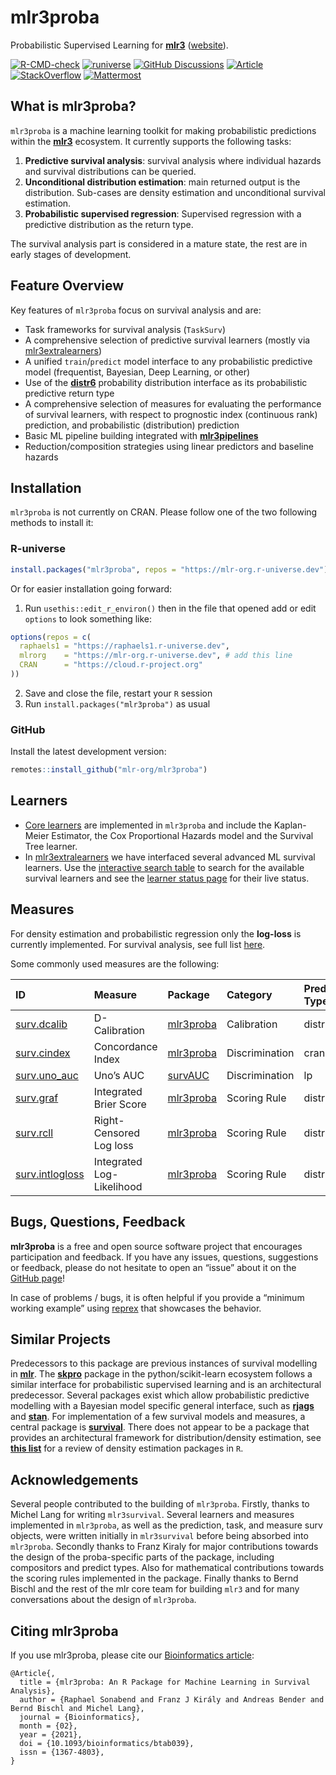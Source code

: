 
# mlr3proba

Probabilistic Supervised Learning for
**[mlr3](https://github.com/mlr-org/mlr3/)**
([website](https://mlr3proba.mlr-org.com/)).

<!-- badges: start -->

[![R-CMD-check](https://github.com/mlr-org/mlr3proba/actions/workflows/R-CMD-check.yml/badge.svg)](https://github.com/mlr-org/mlr3proba/actions/workflows/R-CMD-check.yml)
[![runiverse](https://mlr-org.r-universe.dev/badges/mlr3proba)](https://mlr-org.r-universe.dev/mlr3proba)
[![GitHub
Discussions](https://img.shields.io/github/discussions/mlr-org/mlr3proba?logo=github&label=Discussions%20Q%26A&color=FFE600)](https://github.com/mlr-org/mlr3proba/discussions)
[![Article](https://img.shields.io/badge/Article-10.1093%2Fbioinformatics%2Fbtab039-brightgreen)](https://doi.org/10.1093/bioinformatics/btab039)
[![StackOverflow](https://img.shields.io/badge/stackoverflow-mlr3-orange.svg?color=pink)](https://stackoverflow.com/questions/tagged/mlr3)
[![Mattermost](https://img.shields.io/badge/chat-mattermost-orange.svg?color=pink)](https://lmmisld-lmu-stats-slds.srv.mwn.de/mlr_invite/)
<!-- badges: end -->

## What is mlr3proba?

`mlr3proba` is a machine learning toolkit for making probabilistic
predictions within the **[mlr3](https://github.com/mlr-org/mlr3)**
ecosystem. It currently supports the following tasks:

1.  **Predictive survival analysis**: survival analysis where individual
    hazards and survival distributions can be queried.
2.  **Unconditional distribution estimation**: main returned output is
    the distribution. Sub-cases are density estimation and unconditional
    survival estimation.
3.  **Probabilistic supervised regression**: Supervised regression with
    a predictive distribution as the return type.

The survival analysis part is considered in a mature state, the rest are
in early stages of development.

## Feature Overview

Key features of `mlr3proba` focus on survival analysis and are:

- Task frameworks for survival analysis (`TaskSurv`)
- A comprehensive selection of predictive survival learners (mostly via
  [mlr3extralearners](https://github.com/mlr-org/mlr3extralearners/))
- A unified `train`/`predict` model interface to any probabilistic
  predictive model (frequentist, Bayesian, Deep Learning, or other)
- Use of the
  **[distr6](https://github.com/alan-turing-institute/distr6)**
  probability distribution interface as its probabilistic predictive
  return type
- A comprehensive selection of measures for evaluating the performance
  of survival learners, with respect to prognostic index (continuous
  rank) prediction, and probabilistic (distribution) prediction
- Basic ML pipeline building integrated with
  **[mlr3pipelines](https://github.com/mlr-org/mlr3pipelines)**
- Reduction/composition strategies using linear predictors and baseline
  hazards

## Installation

`mlr3proba` is not currently on CRAN. Please follow one of the two
following methods to install it:

### R-universe

``` r
install.packages("mlr3proba", repos = "https://mlr-org.r-universe.dev")
```

Or for easier installation going forward:

1.  Run `usethis::edit_r_environ()` then in the file that opened add or
    edit `options` to look something like:

``` r
options(repos = c(
  raphaels1 = "https://raphaels1.r-universe.dev",
  mlrorg    = "https://mlr-org.r-universe.dev", # add this line
  CRAN      = "https://cloud.r-project.org"
))
```

2.  Save and close the file, restart your `R` session
3.  Run `install.packages("mlr3proba")` as usual

### GitHub

Install the latest development version:

``` r
remotes::install_github("mlr-org/mlr3proba")
```

## Learners

- [Core
  learners](https://mlr3proba.mlr-org.com/reference/index.html#survival-learners)
  are implemented in `mlr3proba` and include the Kaplan-Meier Estimator,
  the Cox Proportional Hazards model and the Survival Tree learner.
- In [mlr3extralearners](https://github.com/mlr-org/mlr3extralearners)
  we have interfaced several advanced ML survival learners. Use the
  [interactive search table](https://mlr-org.com/learners.html) to
  search for the available survival learners and see the [learner status
  page](https://mlr3extralearners.mlr-org.com/articles/learner_status.html)
  for their live status.

## Measures

For density estimation and probabilistic regression only the
**log-loss** is currently implemented. For survival analysis, see full
list
[here](https://mlr3proba.mlr-org.com/reference/index.html#survival-measures).

Some commonly used measures are the following:

| ID                                                                                           | Measure                   | Package                                                   | Category       | Prediction Type |
|:---------------------------------------------------------------------------------------------|:--------------------------|:----------------------------------------------------------|:---------------|:----------------|
| [surv.dcalib](https://mlr3proba.mlr-org.com/reference/mlr_measures_surv.dcalib.html)         | D-Calibration             | [mlr3proba](https://CRAN.R-project.org/package=mlr3proba) | Calibration    | distr           |
| [surv.cindex](https://mlr3proba.mlr-org.com/reference/mlr_measures_surv.cindex.html)         | Concordance Index         | [mlr3proba](https://CRAN.R-project.org/package=mlr3proba) | Discrimination | crank           |
| [surv.uno_auc](https://mlr3proba.mlr-org.com/reference/mlr_measures_surv.uno_auc.html)       | Uno’s AUC                 | [survAUC](https://CRAN.R-project.org/package=survAUC)     | Discrimination | lp              |
| [surv.graf](https://mlr3proba.mlr-org.com/reference/mlr_measures_surv.graf.html)             | Integrated Brier Score    | [mlr3proba](https://CRAN.R-project.org/package=mlr3proba) | Scoring Rule   | distr           |
| [surv.rcll](https://mlr3proba.mlr-org.com/reference/mlr_measures_surv.rcll.html)             | Right-Censored Log loss   | [mlr3proba](https://CRAN.R-project.org/package=mlr3proba) | Scoring Rule   | distr           |
| [surv.intlogloss](https://mlr3proba.mlr-org.com/reference/mlr_measures_surv.intlogloss.html) | Integrated Log-Likelihood | [mlr3proba](https://CRAN.R-project.org/package=mlr3proba) | Scoring Rule   | distr           |

## Bugs, Questions, Feedback

**mlr3proba** is a free and open source software project that encourages
participation and feedback. If you have any issues, questions,
suggestions or feedback, please do not hesitate to open an “issue” about
it on the [GitHub page](https://github.com/mlr-org/mlr3proba/issues)!

In case of problems / bugs, it is often helpful if you provide a
“minimum working example” using [reprex](https://reprex.tidyverse.org/)
that showcases the behavior.

## Similar Projects

Predecessors to this package are previous instances of survival
modelling in **[mlr](https://github.com/mlr-org/mlr)**. The
**[skpro](https://github.com/alan-turing-institute/skpro)** package in
the python/scikit-learn ecosystem follows a similar interface for
probabilistic supervised learning and is an architectural predecessor.
Several packages exist which allow probabilistic predictive modelling
with a Bayesian model specific general interface, such as
**[rjags](https://CRAN.R-project.org/package=rjags)** and
**[stan](https://github.com/stan-dev/rstan)**. For implementation of a
few survival models and measures, a central package is
**[survival](https://github.com/therneau/survival)**. There does not
appear to be a package that provides an architectural framework for
distribution/density estimation, see **[this
list](https://vita.had.co.nz/papers/density-estimation.pdf)** for a
review of density estimation packages in `R`.

## Acknowledgements

Several people contributed to the building of `mlr3proba`. Firstly,
thanks to Michel Lang for writing `mlr3survival`. Several learners and
measures implemented in `mlr3proba`, as well as the prediction, task,
and measure surv objects, were written initially in `mlr3survival`
before being absorbed into `mlr3proba`. Secondly thanks to Franz Kiraly
for major contributions towards the design of the proba-specific parts
of the package, including compositors and predict types. Also for
mathematical contributions towards the scoring rules implemented in the
package. Finally thanks to Bernd Bischl and the rest of the mlr core
team for building `mlr3` and for many conversations about the design of
`mlr3proba`.

## Citing mlr3proba

If you use mlr3proba, please cite our [Bioinformatics
article](https://doi.org/10.1093/bioinformatics/btab039):

    @Article{,
      title = {mlr3proba: An R Package for Machine Learning in Survival Analysis},
      author = {Raphael Sonabend and Franz J Király and Andreas Bender and Bernd Bischl and Michel Lang},
      journal = {Bioinformatics},
      month = {02},
      year = {2021},
      doi = {10.1093/bioinformatics/btab039},
      issn = {1367-4803},
    }
